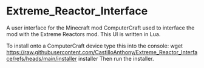 # Extreme_Reactor_Interface
A user interface for the Minecraft mod ComputerCraft used to interface the mod with the Extreme Reactors mod. This UI is written in Lua.

To install onto a ComputerCraft device type this into the console: 
wget https://raw.githubusercontent.com/CastilloAnthony/Extreme_Reactor_Interface/refs/heads/main/installer installer
Then run the installer.
